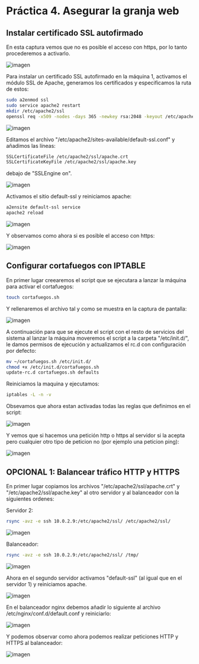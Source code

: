 # Práctica 4. Asegurar la granja web
## Instalar certificado SSL autofirmado
En esta captura vemos que no es posible el acceso con https, por lo tanto procederemos a activarlo.

![imagen](https://github.com/benjaminmannich/swap1819/blob/master/Practica%204/Images/WithoutSSLcertificate.png)

Para instalar un certificado SSL autofirmado en la máquina 1, activamos el módulo SSL de Apache, generamos los certificados y especificamos la ruta de estos:

```bash
sudo a2enmod ssl
sudo service apache2 restart
mkdir /etc/apache2/ssl
openssl req -x509 -nodes -days 365 -newkey rsa:2048 -keyout /etc/apache2/ssl/apache.key -out /etc/apache2/ssl/apache.crt
```

![imagen](https://github.com/benjaminmannich/swap1819/blob/master/Practica%204/Images/CreateSSLCertificate.png)

Editamos el archivo "/etc/apache2/sites-available/default-ssl.conf" y añadimos las líneas:
```bash
SSLCertificateFile /etc/apache2/ssl/apache.crt 
SSLCertificateKeyFile /etc/apache2/ssl/apache.key
```
debajo de "SSLEngine on".

![imagen](https://github.com/benjaminmannich/swap1819/blob/master/Practica%204/Images/AddSSLFiles.png)

Activamos el sitio default-ssl y reiniciamos apache:
```bash
a2ensite default-ssl service 
apache2 reload
```
![imagen](https://github.com/benjaminmannich/swap1819/blob/master/Practica%204/Images/ActivateSSL.png)

Y observamos como ahora si es posible el acceso con https:

![imagen](https://github.com/benjaminmannich/swap1819/blob/master/Practica%204/Images/WithSSLCertificate.png)

## Configurar cortafuegos con IPTABLE
En primer lugar creearemos el script que se ejecutara a lanzar la máquina para activar el cortafuegos:
```bash
touch cortafuegos.sh
```
Y rellenaremos el archivo tal y como se muestra en la captura de pantalla:

![imagen](https://github.com/benjaminmannich/swap1819/blob/master/Practica%204/Images/CortafuegosScript.png)

A continuación para que se ejecute el script con el resto de servicios del sistema al lanzar la máquina moveremos el script a la carpeta "/etc/init.d/", le damos permisos de ejecución y actualizamos el rc.d con configuración por defecto:

```bash
mv ~/cortafuegos.sh /etc/init.d/
chmod +x /etc/init.d/cortafuegos.sh
update-rc.d cortafuegos.sh defaults
```
Reiniciamos la maquina y ejecutamos: 
```bash
iptables -L -n -v
```
Obsevamos que ahora estan activadas todas las reglas que definimos en el script:

![imagen](https://github.com/benjaminmannich/swap1819/blob/master/Practica%204/Images/IPTABLESFuncionando.png)

Y vemos que si hacemos una petición http o https al servidor si la acepta pero cualquier otro tipo de peticion no (por ejemplo una peticion ping):

![imagen](https://github.com/benjaminmannich/swap1819/blob/master/Practica%204/Images/PeticionHTTPSPING.png)

## OPCIONAL 1: Balancear tráfico HTTP y HTTPS

En primer lugar copiamos los archivos "/etc/apache2/ssl/apache.crt" y "/etc/apache2/ssl/apache.key" al otro servidor y al balanceador con la siguientes ordenes:

Servidor 2:
```bash
rsync -avz -e ssh 10.0.2.9:/etc/apache2/ssl/ /etc/apache2/ssl/
```
![imagen](https://github.com/benjaminmannich/swap1819/blob/master/Practica%204/Images/RsyncServer2.png)

Balanceador:
```bash
rsync -avz -e ssh 10.0.2.9:/etc/apache2/ssl/ /tmp/
```
![imagen](https://github.com/benjaminmannich/swap1819/blob/master/Practica%204/Images/RsyncBal.png)

Ahora en el segundo servidor activamos "default-ssl" (al igual que en el servidor 1) y reiniciamos apache.

![imagen](https://github.com/benjaminmannich/swap1819/blob/master/Practica%204/Images/ActivateSSLServer2.png)

En el balanceador nginx debemos añadir lo siguiente al archivo /etc/nginx/conf.d/default.conf y reiniciarlo:

![imagen](https://github.com/benjaminmannich/swap1819/blob/master/Practica%204/Images/BalConf.png)

Y podemos observar como ahora podemos realizar peticiones HTTP y HTTPS al balanceador:

![imagen](https://github.com/benjaminmannich/swap1819/blob/master/Practica%204/Images/WorkingSSLBal.png)
